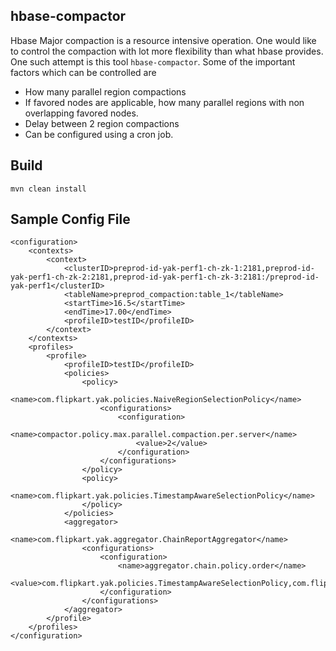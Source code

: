 ## hbase-compactor

Hbase Major compaction is a resource intensive operation. One would like to control the compaction with lot more flexibility than what hbase provides. One such attempt is this tool `hbase-compactor`. Some of the important factors which can be controlled are

* How many parallel region compactions
* If favored nodes are applicable, how many parallel regions with non overlapping favored nodes.
* Delay between 2 region compactions
* Can be configured using a cron job. 

## Build
```
mvn clean install 
```

## Sample Config File
```
<configuration>
    <contexts>
        <context>
            <clusterID>preprod-id-yak-perf1-ch-zk-1:2181,preprod-id-yak-perf1-ch-zk-2:2181,preprod-id-yak-perf1-ch-zk-3:2181:/preprod-id-yak-perf1</clusterID>
            <tableName>preprod_compaction:table_1</tableName>
            <startTime>16.5</startTime>
            <endTime>17.00</endTime>
            <profileID>testID</profileID>
        </context>
    </contexts>
    <profiles>
        <profile>
            <profileID>testID</profileID>
            <policies>
                <policy>
                    <name>com.flipkart.yak.policies.NaiveRegionSelectionPolicy</name>
                    <configurations>
                        <configuration>
                            <name>compactor.policy.max.parallel.compaction.per.server</name>
                            <value>2</value>
                        </configuration>
                    </configurations>
                </policy>
                <policy>
                    <name>com.flipkart.yak.policies.TimestampAwareSelectionPolicy</name>
                </policy>
            </policies>
            <aggregator>
                <name>com.flipkart.yak.aggregator.ChainReportAggregator</name>
                <configurations>
                    <configuration>
                        <name>aggregator.chain.policy.order</name>
                        <value>com.flipkart.yak.policies.TimestampAwareSelectionPolicy,com.flipkart.yak.policies.NaiveRegionSelectionPolicy</value>
                    </configuration>
                </configurations>
            </aggregator>
        </profile>
    </profiles>
</configuration>
```
